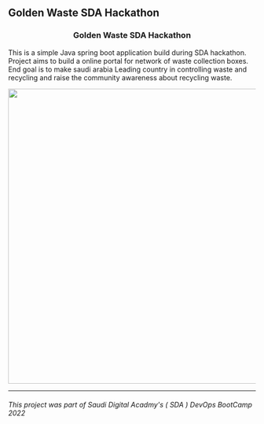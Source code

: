 ## Golden Waste SDA Hackathon

<h3 align="center">
Golden Waste SDA Hackathon
</h3>

This is a simple Java spring boot application build during SDA hackathon. Project aims to build a online portal for network of waste collection boxes. End goal is to make saudi arabia Leading country in controlling waste and recycling and raise the community awareness about recycling waste.

<p align="center">
  <img src = "https://github.com/chandradeoarya/goldenwaste-sda-hackathon/blob/master/goldenwaste.gif?raw=true" width=600>
</p>


---
###### This project was part of Saudi Digital Acadmy's ( SDA ) DevOps BootCamp 2022
